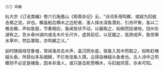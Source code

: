     三〇 鸣榔 

   杭大宗《订讹类编》卷六引施愚山《矩斋杂记》云，“诗词多用鸣榔，或疑为扣舷击楫之说，非也。榔盖船后横木之近舵者，渔人择水深鱼潜处，引舟环聚，各以二椎击榔，声如急鼓，节奏相应，鱼闻皆伏不动，以器取之，如俯而拾诸地，饶州东湖有之。吾乡泰州湖内或击木片长尺许，虚其前后，以足蹴之，低昂成声，鱼惊窜水草中，然后罩取，亦鸣榔之义。”

   幼时随祖母住鲁墟，常闻渔舟击木声，盖沉网水底，驱鱼入其中而取之，俗称赶棒槌头鱼，所获似多系细鳞，不忆有佳鱼入馔，云得自棒槌头鱼者也。古人诗中之鸣榔则不必定是捕鱼，因本非渔人，或只是击舵旁横木，与扣舷同意，亦未可知。

